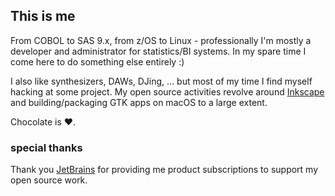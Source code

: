 <!-- markdownlint-disable-next-line MD041 -->
## This is me

From COBOL to SAS 9.x, from z/OS to Linux - professionally I'm mostly a developer and administrator for statistics/BI systems. In my spare time I come here to do something else entirely :)

I also like synthesizers, DAWs, DJing, ... but most of my time I find myself hacking at some project. My open source activities revolve around [Inkscape](https://inkscape.org) and building/packaging GTK apps on macOS to a large extent.

Chocolate is ♥️.

<!--
**dehesselle/dehesselle** is a ✨ _special_ ✨ repository because its `README.md` (this file) appears on your GitHub profile.

Here are some ideas to get you started:

- 🔭 I’m currently working on ...
- 🌱 I’m currently learning ...
- 👯 I’m looking to collaborate on ...
- 🤔 I’m looking for help with ...
- 💬 Ask me about ...
- 📫 How to reach me: ...
- 😄 Pronouns: ...
- ⚡ Fun fact: ...
-->

### special thanks

Thank you [JetBrains](https://www.jetbrains.com) for providing me product subscriptions to support my open source work.
